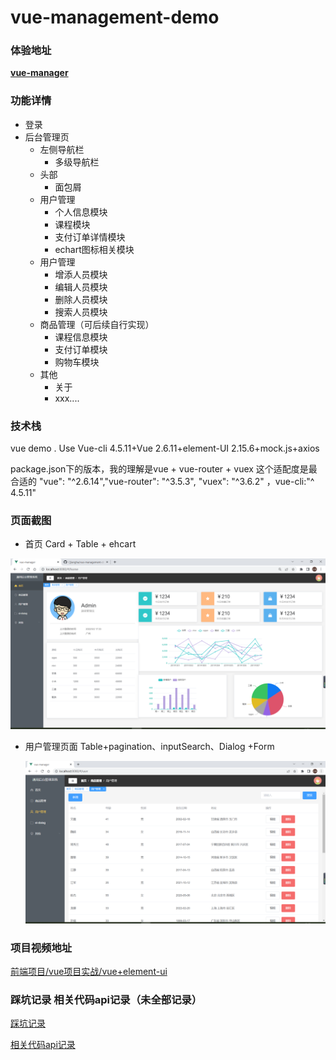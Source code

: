 # vue-management-demo
### 体验地址
**[vue-manager](https://cjiangha.github.io/vue-manager/dist/)**


### 功能详情

* 登录
* 后台管理页
  * 左侧导航栏
    * 多级导航栏
  * 头部
    * 面包屑
  * 用户管理
    * 个人信息模块
    * 课程模块
    * 支付订单详情模块
    * echart图标相关模块
  * 用户管理
    * 增添人员模块
    * 编辑人员模块
    * 删除人员模块
    * 搜索人员模块
  * 商品管理（可后续自行实现）
    * 课程信息模块
    * 支付订单模块
    * 购物车模块
  * 其他
    * 关于
    * xxx....

### 技术栈

vue demo . Use  Vue-cli 4.5.11+Vue 2.6.11+element-UI 2.15.6+mock.js+axios

package.json下的版本，我的理解是vue + vue-router + vuex 这个适配度是最合适的
"vue": "^2.6.14","vue-router": "^3.5.3", "vuex": "^3.6.2" ，vue-cli:"^ 4.5.11"

### 页面截图

* 首页 Card +  Table + ehcart

![Home](image/Home.png)

* 用户管理页面   Table+pagination、inputSearch、Dialog +Form

  ![](image/用户管理页面.png)

### 项目视频地址

[前端项目/vue项目实战/vue+element-ui](https://www.bilibili.com/video/BV1QU4y1E7qo?p=6)

### 踩坑记录 相关代码api记录（未全部记录）
[踩坑记录](https://github.com/Cjiangha/vue-management-demo/blob/master/%E8%B8%A9%E5%9D%91%E8%AE%B0%E5%BD%95.md)

[相关代码api记录](https://github.com/Cjiangha/vue-management-demo/blob/master/%E7%9B%B8%E5%85%B3%E4%BB%A3%E7%A0%81api%E8%AE%B0%E5%BD%95.md)
